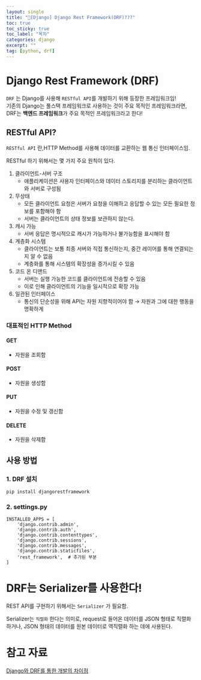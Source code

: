 ```yaml
---
layout: single
title: "📘[Django] Django Rest Framework(DRF)???"
toc: true
toc_sticky: true
toc_label: "목차"
categories: django
excerpt: ""
tag: [python, drf]
---
```


# Django Rest Framework (DRF)
`DRF` 는 Django를 사용해 `RESTful API`를 개발하기 위해 등장한 프레임워크임!  
기존의 Django는 풀스택 프레임워크로 사용하는 것이 주요 목적인 프레임워크라면, DRF는 **백엔드 프레임워크**가 주요 목적인 프레임워크라고 한다!  

## RESTful API?
`RESTful API` 란,HTTP Method를 사용해 데이터를 교환하는 웹 통신 인터페이스임.

RESTful 하기 위해서는 몇 가지 주요 원칙이 있다.

1. 클라이언트-서버 구조
    - 애플리케이션은 사용자 인터페이스와 데이터 스토리지를 분리하는 클라이언트와 서버로 구성됨
2. 무상태
    - 모든 클라이언트 요청은 서버가 요청을 이해하고 응답할 수 있는 모든 필요한 정보를 포함해야 함
    - 서버는 클라이언트의 상태 정보를 보관하지 않는다.
3. 캐시 가능
    - 서버 응답은 명시적으로 캐시가 가능하거나 불가능함을 표시해야 함
4. 계층화 시스템
    - 클라이언트는 보통 최종 서버와 직접 통신하는지, 중간 레이어를 통해 연결되는지 알 수 없음
    - 계층화를 통해 시스템의 확장성을 증가시킬 수 있음
5. 코드 온 디맨드
    - 서버는 실행 가능한 코드를 클라이언트에 전송할 수 있음
    - 이로 인해 클라이언트의 기능을 일시적으로 확장 가능
6. 일관된 인터페이스
    - 통신의 단순성을 위해 API는 자원 지향적이어야 함 → 자원과 그에 대한 행동을 명확하게

### 대표적인 HTTP Method
#### GET
- 자원을 조회함

#### POST
- 자원을 생성함

#### PUT
- 자원을 수정 및 갱신함

#### DELETE

- 자원을 삭제함

## 사용 방법

### 1. DRF 설치

```
pip install djangorestframework
```

### 2. settings.py

```
INSTALLED_APPS = [
    'django.contrib.admin',
    'django.contrib.auth',
    'django.contrib.contenttypes',
    'django.contrib.sessions',
    'django.contrib.messages',
    'django.contrib.staticfiles',
    'rest_framework',  # 추가된 부분
]
```

# DRF는 Serializer를 사용한다!

REST API를 구현하기 위해서는 `Serializer` 가 필요함.

Serializer는 `직렬화` 한다는 의미로, request로 들어온 데이터를 JSON 형태로 직렬화 하거나, JSON 형태의 데이터를 원본 데이터로 역직렬화 하는 데에 사용된다.

# 참고 자료

[Django와 DRF를 통한 개발의 차이점](https://velog.io/@alex01/Django와-DRF를-통한-개발의-차이점)